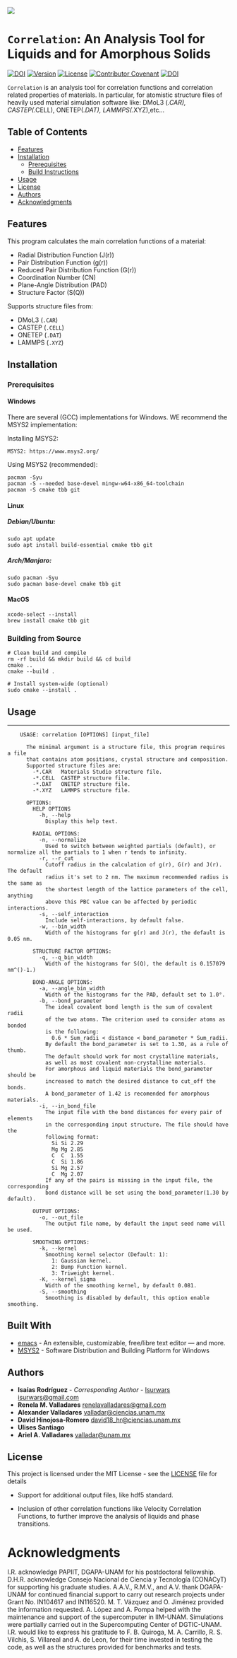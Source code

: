 ![](Images/Banner.png)

# `Correlation`: An Analysis Tool for Liquids and for Amorphous Solids

[![DOI](https://zenodo.org/badge/DOI/10.5281/zenodo.5514113.svg)](https://doi.org/10.5281/zenodo.5514113) [![Version](https://img.shields.io/badge/version-1.0.4-green)](https://img.shields.io/badge/version-1.0.4-green) [![License](https://img.shields.io/badge/license-MIT-brightgreen)](https://img.shields.io/badge/license-MIT-brightgreen) [![Contributor Covenant](https://img.shields.io/badge/Contributor%20Covenant-2.0-4baaaa.svg)](code_of_conduct.md) [![DOI](https://joss.theoj.org/papers/10.21105/joss.02976/status.svg)](https://doi.org/10.21105/joss.02976)

`Correlation` is an analysis tool for correlation functions and correlation related properties of materials. In particular, for atomistic structure files of heavily used material simulation software like: DMoL3 (_.CAR), CASTEP(_.CELL), ONETEP(_.DAT), LAMMPS(_.XYZ),etc...

## Table of Contents
- [Features](#features)
- [Installation](#installation)
  - [Prerequisites](#prerequisites)
  - [Build Instructions](#build-instructions)
- [Usage](#usage)
- [License](#license)
- [Authors](#authors)
- [Acknowledgments](#acknowledgments)

## Features

This program calculates the main correlation functions of a material:

- Radial Distribution Function (J(r))
- Pair Distribution Function (g(r))
- Reduced Pair Distribution Function (G(r))
- Coordination Number (CN)
- Plane-Angle Distribution (PAD)
- Structure Factor (S(Q))

Supports structure files from:
- DMoL3 (`.CAR`)
- CASTEP (`.CELL`)
- ONETEP (`.DAT`)
- LAMMPS (`.XYZ`)


## Installation

### Prerequisites

#### Windows

There are several (GCC) implementations for Windows.
WE recommend the MSYS2 implementation:

Installing MSYS2:
```
MSYS2: https://www.msys2.org/
```

Using MSYS2 (recommended):
```
pacman -Syu
pacman -S --needed base-devel mingw-w64-x86_64-toolchain
pacman -S cmake tbb git
```

#### Linux
##### Debian/Ubuntu:

```
sudo apt update
sudo apt install build-essential cmake tbb git
```

##### Arch/Manjaro:
```
sudo pacman -Syu
sudo pacman base-devel cmake tbb git
```

#### MacOS
```
xcode-select --install
brew install cmake tbb git
```

### Building from Source
```
# Clean build and compile
rm -rf build && mkdir build && cd build
cmake ..
cmake --build .

# Install system-wide (optional)
sudo cmake --install .
```



## Usage

---

```
    USAGE: correlation [OPTIONS] [input_file]

      The minimal argument is a structure file, this program requires a file
      that contains atom positions, crystal structure and composition.
      Supported structure files are:
        -*.CAR   Materials Studio structure file.
        -*.CELL  CASTEP structure file.
        -*.DAT   ONETEP structure file.
        -*.XYZ   LAMMPS structure file.

      OPTIONS:
        HELP OPTIONS
          -h, --help
            Display this help text.

        RADIAL OPTIONS:
          -n, --normalize
            Used to switch between weighted partials (default), or normalize all the partials to 1 when r tends to infinity.
          -r, --r_cut
            Cutoff radius in the calculation of g(r), G(r) and J(r). The default
            radius it's set to 2 nm. The maximum recommended radius is the same as
            the shortest length of the lattice parameters of the cell, anything
            above this PBC value can be affected by periodic interactions.
          -s, --self_interaction
            Include self-interactions, by default false.
          -w, --bin_width
            Width of the histograms for g(r) and J(r), the default is 0.05 nm.

        STRUCTURE FACTOR OPTIONS:
          -q, --q_bin_width
            Width of the histograms for S(Q), the default is 0.157079 nm^()-1.)

        BOND-ANGLE OPTIONS:
          -a, --angle_bin_width
            Width of the histograms for the PAD, default set to 1.0°.
          -b, --bond_parameter
            The ideal covalent bond length is the sum of covalent radii
            of the two atoms. The criterion used to consider atoms as bonded
            is the following:
              0.6 * Sum_radii < distance < bond_parameter * Sum_radii.
            By default the bond_parameter is set to 1.30, as a rule of thumb.
            The default should work for most crystalline materials,
            as well as most covalent non-crystalline materials.
            For amorphous and liquid materials the bond_parameter should be
            increased to match the desired distance to cut_off the bonds.
            A bond_parameter of 1.42 is recomended for amorphous materials.
          -i, --in_bond_file
            The input file with the bond distances for every pair of elements
            in the corresponding input structure. The file should have the
            following format:
              Si Si 2.29
              Mg Mg 2.85
              C  C  1.55
              C  Si 1.86
              Si Mg 2.57
              C  Mg 2.07
            If any of the pairs is missing in the input file, the corresponding
            bond distance will be set using the bond_parameter(1.30 by default).

        OUTPUT OPTIONS:
          -o, --out_file
            The output file name, by default the input seed name will be used.

        SMOOTHING OPTIONS:
          -k, --kernel
            Smoothing kernel selector (Default: 1):
              1: Gaussian kernel.
              2: Bump Function kernel.
              3: Triweight kernel.
          -K, --kernel_sigma
            Width of the smoothing kernel, by default 0.081.
          -S, --smoothing
            Smoothing is disabled by default, this option enable smoothing.
```


## Built With

- [emacs](https://www.gnu.org/software/emacs/) - An extensible, customizable, free/libre text editor — and more.
- [MSYS2](https://www.msys2.org/) - Software Distribution and Building Platform for Windows

## Authors

- **Isaías Rodríguez** - _Corresponding Author_ - [Isurwars](https://github.com/Isurwars) <isurwars@gmail.com>
- **Renela M. Valladares** <renelavalladares@gmail.com>
- **Alexander Valladares** <valladar@ciencias.unam.mx>
- **David Hinojosa-Romero** <david18_hr@ciencias.unam.mx>
- **Ulises Santiago**
- **Ariel A. Valladares** <valladar@unam.mx>

## License

This project is licensed under the MIT License - see the [LICENSE](LICENSE) file for details


- Support for additional output files, like hdf5 standard.

- Inclusion of other correlation functions like Velocity Correlation Functions, to further improve the analysis of liquids and phase transitions.


# Acknowledgments

I.R. acknowledge PAPIIT, DGAPA-UNAM for his postdoctoral fellowship.
D.H.R. acknowledge Consejo Nacional de Ciencia y Tecnología (CONACyT) for supporting his graduate studies.
A.A.V., R.M.V., and A.V. thank DGAPA-UNAM for continued financial support to carry out research projects under Grant No. IN104617 and IN116520.
M. T. Vázquez and O. Jiménez provided the information requested.
A. López and A. Pompa helped with the maintenance and support of the supercomputer in IIM-UNAM.
Simulations were partially carried out in the Supercomputing Center of DGTIC-UNAM.
I.R. would like to express his gratitude to F. B. Quiroga, M. A. Carrillo, R. S. Vilchis, S. Villareal and A. de Leon, for their time invested in testing the code, as well as the structures provided for benchmarks and tests.

